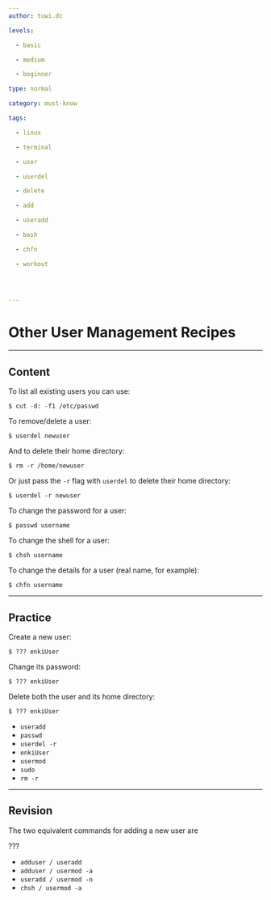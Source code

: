 ```yaml
---
author: tuwi.dc

levels:

  - basic

  - medium

  - beginner

type: normal

category: must-know

tags:

  - linux

  - terminal

  - user

  - userdel

  - delete

  - add

  - useradd

  - bash

  - chfn

  - workout




---
```


# Other User Management Recipes

---
## Content

To list all existing users you can use:
```
$ cut -d: -f1 /etc/passwd
```

To remove/delete a user:
```
$ userdel newuser
```
And to delete their home directory:
```
$ rm -r /home/newuser
```
Or just pass the `-r` flag with `userdel` to delete their home directory:
```
$ userdel -r newuser
```
To change the password for a user:
```
$ passwd username
```
To change the shell for a user:
```
$ chsh username
```
To change the details for a user (real name, for example):
```
$ chfn username
```

---
## Practice

Create a new user:
```
$ ??? enkiUser
```
Change its password:
```
$ ??? enkiUser
```
Delete both the user and its home directory:
```
$ ??? enkiUser
```

* `useradd`
* `passwd`
* `userdel -r`
* `enkiUser`
* `usermod`
* `sudo`
* `rm -r`

---
## Revision

The two equivalent commands for adding a new user are

???

* `adduser / useradd`
* `adduser / usermod -a`
* `useradd / usermod -n`
* `chsh / usermod -a`

